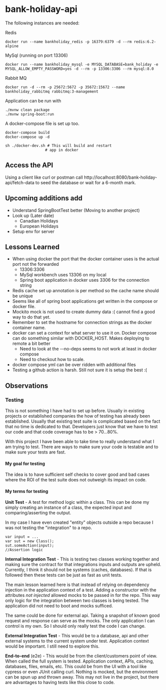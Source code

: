 # bank-holiday-api

The following instances are needed:

Redis
```
docker run --name bankholiday_redis -p 16379:6379 -d --rm redis:6.2-alpine
```
MySql (running on port 13306)
```
docker run --name bankholiday_mysql -e MYSQL_DATABASE=bank_holiday -e MYSQL_ALLOW_EMPTY_PASSWORD=yes -d --rm -p 13306:3306 --rm mysql:8.0
```
Rabbit MQ
```
docker run -d --rm -p 25672:5672 -p 35672:15672 --name bankholiday_rabbitmq rabbitmq:3-management
```
Application can be run with
```
./mvnw clean package
./mvnw spring-boot:run
```

A docker-compose file is set up too.
```
docker-compose build 
docker-compose up -d

sh ./docker-dev.sh # This will build and restart
                  # app in docker
```
## Access the API

Using a client like curl or postman call http://localhost:8080/bank-holiday-api/fetch-data 
to seed the database or wait for a 6-month mark.

## Upcoming additions add
- Understand SpringBootTest better (Moving to another project)
- Look up (Later date) 
  - Canadian Holidays
  - European Holidays
- Setup env for server

## Lessons Learned
- When using docker the port that the docker container uses is the actual port not the forwarded
    - 13306:3306 
    - MySql workbench uses 13306 on my local
    - Spring boot application in docker uses 3306 for the connection string
- Redis cache set up annotation is per method so the cache name should be unique
- Seems like all of spring boot applications get written in the compose or docker file.
- Mockito mock is not used to create dummy data :( cannot find a good way to do that yet.
- Remember to set the hostname for connection strings as the docker container name.
- docker can set a context for what server to use it on. Docker compose can do something similar
  with DOCKER_HOST. Makes deploying to remote a bit better
  - Need to look at the --no-deps seems to not work at least in docker compose
  - Need to checkout how to scale.
- docker compose yml can be over ridden with additional files
- Testing a github action is harsh. Still not sure it is setup the best :(

## Observations

### Testing
This is not something I have had to set up before. Usually in existing projects 
or established companies the how of testing has already been established. Usually
that existing test suite is complicated based on the fact that no time is dedicated
to that. Developers just know that we have to test our code and that code coverage
has to be > 70...80%.

With this project I have been able to take time to really understand what I am trying
to test. There are ways to make sure your code is testable and to make sure your
tests are fast.

#### My goal for testing
The idea is to have sufficient self checks to cover good and bad cases where the ROI
of the test suite does not outweigh its impact on code.

#### My terms for testing

**Unit Test** - A test for method logic within a class. This can be done my simply
creating an instance of a class, the expected input and comparing/asserting the 
output.

In my case I have even created "entity" objects outside a repo because I was
not testing the "integration" to a repo.

```
var input = ...
var sut = new Class();
sut.someAction(input);
//Assertion logic
```

**Internal Integration Test** - This is testing two classes working together and making
sure the contract for that integrations inputs and outputs are upheld. Currently,
I think it should not be systems (caches, databases). If that is followed then 
these tests can be just as fast as unit tests.

The main lesson learned here is that instead of relying on dependency injection in the 
application context of a test. Adding a constructor with the attributes *not injected*
allowed mocks to be passed in for the repo. This way only logic for the integration
between two classes is being tested. The application did not need to boot and mocks
sufficed.

The same could be done for external api. Taking a snapshot of known good request and
response can serve as the mocks. The only application I can control is my own. So I
should only really test the code I can change.

**External Integration Test** - This would be to a database, api and other external systems
to the current system under test. Application context would be important. I still need to
explore this.

**End-to-end** (e2e) - This would be from the client/customers point of view. When called
the full system is tested. Application context, APIs, caching, databases, files, emails, etc. 
This could be from the UI with a tool like cypress or even JUnit calling curl. Nothing is 
mocked, but the environment can be spun up and thrown away. This may not live in the project,
but there are advantages to having tests like this close to code.





